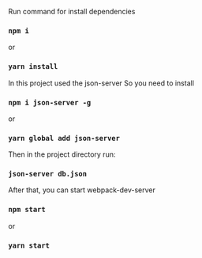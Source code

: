 Run command for install dependencies

### `npm i`

or

### `yarn install`

In this project used the json-server
So you need to install

### `npm i json-server -g`

or

### `yarn global add json-server`

Then in the project directory run:

### `json-server db.json`

After that, you can start webpack-dev-server

### `npm start`

or

### `yarn start`
